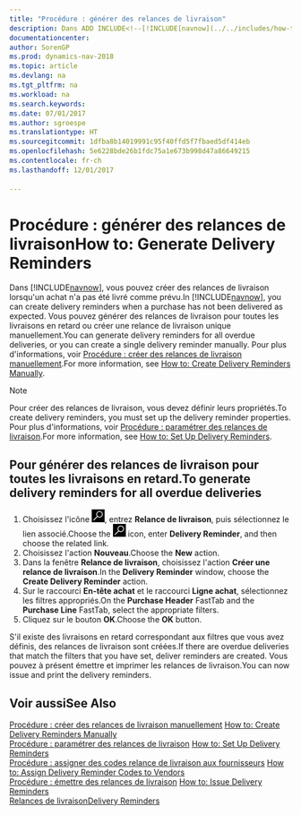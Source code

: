 ```yaml
---
title: "Procédure : générer des relances de livraison"
description: Dans ADD INCLUDE<!--[!INCLUDE[navnow](../../includes/how-to-create-delivery-reminders-manually.md).
documentationcenter: 
author: SorenGP
ms.prod: dynamics-nav-2018
ms.topic: article
ms.devlang: na
ms.tgt_pltfrm: na
ms.workload: na
ms.search.keywords: 
ms.date: 07/01/2017
ms.author: sgroespe
ms.translationtype: HT
ms.sourcegitcommit: 1dfba8b14019991c95f40ffd5f7fbaed5df414eb
ms.openlocfilehash: 5e6228bde26b1fdc75a1e673b998d47a86649215
ms.contentlocale: fr-ch
ms.lasthandoff: 12/01/2017

---
```

# <a name="how-to-generate-delivery-reminders"></a><span data-ttu-id="aea42-103">Procédure : générer des relances de livraison</span><span class="sxs-lookup"><span data-stu-id="aea42-103">How to: Generate Delivery Reminders</span></span>
<span data-ttu-id="aea42-104">Dans [!INCLUDE[navnow](../../includes/navnow_md.md)], vous pouvez créer des relances de livraison lorsqu'un achat n'a pas été livré comme prévu.</span><span class="sxs-lookup"><span data-stu-id="aea42-104">In [!INCLUDE[navnow](../../includes/navnow_md.md)], you can create delivery reminders when a purchase has not been delivered as expected.</span></span> <span data-ttu-id="aea42-105">Vous pouvez générer des relances de livraison pour toutes les livraisons en retard ou créer une relance de livraison unique manuellement.</span><span class="sxs-lookup"><span data-stu-id="aea42-105">You can generate delivery reminders for all overdue deliveries, or you can create a single delivery reminder manually.</span></span> <span data-ttu-id="aea42-106">Pour plus d'informations, voir [Procédure : créer des relances de livraison manuellement](how-to-create-delivery-reminders-manually.md).</span><span class="sxs-lookup"><span data-stu-id="aea42-106">For more information, see [How to: Create Delivery Reminders Manually](how-to-create-delivery-reminders-manually.md).</span></span>  

> [!NOTE]  
>  <span data-ttu-id="aea42-107">Pour créer des relances de livraison, vous devez définir leurs propriétés.</span><span class="sxs-lookup"><span data-stu-id="aea42-107">To create delivery reminders, you must set up the delivery reminder properties.</span></span> <span data-ttu-id="aea42-108">Pour plus d'informations, voir [Procédure : paramétrer des relances de livraison](how-to-set-up-delivery-reminders.md).</span><span class="sxs-lookup"><span data-stu-id="aea42-108">For more information, see [How to: Set Up Delivery Reminders](how-to-set-up-delivery-reminders.md).</span></span>  

## <a name="to-generate-delivery-reminders-for-all-overdue-deliveries"></a><span data-ttu-id="aea42-109">Pour générer des relances de livraison pour toutes les livraisons en retard.</span><span class="sxs-lookup"><span data-stu-id="aea42-109">To generate delivery reminders for all overdue deliveries</span></span>  

1.  <span data-ttu-id="aea42-110">Choisissez l'icône ![Page ou état pour la recherche](../../media/ui-search/search_small.png "icône Page ou état pour la recherche"), entrez **Relance de livraison**, puis sélectionnez le lien associé.</span><span class="sxs-lookup"><span data-stu-id="aea42-110">Choose the ![Search for Page or Report](../../media/ui-search/search_small.png "Search for Page or Report icon") icon, enter **Delivery Reminder**, and then choose the related link.</span></span>  
2.  <span data-ttu-id="aea42-111">Choisissez l'action **Nouveau**.</span><span class="sxs-lookup"><span data-stu-id="aea42-111">Choose the **New** action.</span></span>  
3.  <span data-ttu-id="aea42-112">Dans la fenêtre **Relance de livraison**, choisissez l'action **Créer une relance de livraison**.</span><span class="sxs-lookup"><span data-stu-id="aea42-112">In the **Delivery Reminder** window, choose the **Create Delivery Reminder** action.</span></span>  
4.  <span data-ttu-id="aea42-113">Sur le raccourci **En-tête achat** et le raccourci **Ligne achat**, sélectionnez les filtres appropriés.</span><span class="sxs-lookup"><span data-stu-id="aea42-113">On the **Purchase Header** FastTab and the **Purchase Line** FastTab, select the appropriate filters.</span></span>  
5.  <span data-ttu-id="aea42-114">Cliquez sur le bouton **OK**.</span><span class="sxs-lookup"><span data-stu-id="aea42-114">Choose the **OK** button.</span></span>  

<span data-ttu-id="aea42-115">S'il existe des livraisons en retard correspondant aux filtres que vous avez définis, des relances de livraison sont créées.</span><span class="sxs-lookup"><span data-stu-id="aea42-115">If there are overdue deliveries that match the filters that you have set, deliver reminders are created.</span></span> <span data-ttu-id="aea42-116">Vous pouvez à présent émettre et imprimer les relances de livraison.</span><span class="sxs-lookup"><span data-stu-id="aea42-116">You can now issue and print the delivery reminders.</span></span>  

## <a name="see-also"></a><span data-ttu-id="aea42-117">Voir aussi</span><span class="sxs-lookup"><span data-stu-id="aea42-117">See Also</span></span>  
 <span data-ttu-id="aea42-118">[Procédure : créer des relances de livraison manuellement](how-to-create-delivery-reminders-manually.md) </span><span class="sxs-lookup"><span data-stu-id="aea42-118">[How to: Create Delivery Reminders Manually](how-to-create-delivery-reminders-manually.md) </span></span>  
 <span data-ttu-id="aea42-119">[Procédure : paramétrer des relances de livraison](how-to-set-up-delivery-reminders.md) </span><span class="sxs-lookup"><span data-stu-id="aea42-119">[How to: Set Up Delivery Reminders](how-to-set-up-delivery-reminders.md) </span></span>  
 <span data-ttu-id="aea42-120">[Procédure : assigner des codes relance de livraison aux fournisseurs](how-to-assign-delivery-reminder-codes-to-vendors.md) </span><span class="sxs-lookup"><span data-stu-id="aea42-120">[How to: Assign Delivery Reminder Codes to Vendors](how-to-assign-delivery-reminder-codes-to-vendors.md) </span></span>  
 <span data-ttu-id="aea42-121">[Procédure : émettre des relances de livraison](how-to-issue-delivery-reminders.md) </span><span class="sxs-lookup"><span data-stu-id="aea42-121">[How to: Issue Delivery Reminders](how-to-issue-delivery-reminders.md) </span></span>  
 [<span data-ttu-id="aea42-122">Relances de livraison</span><span class="sxs-lookup"><span data-stu-id="aea42-122">Delivery Reminders</span></span>](delivery-reminders.md)

